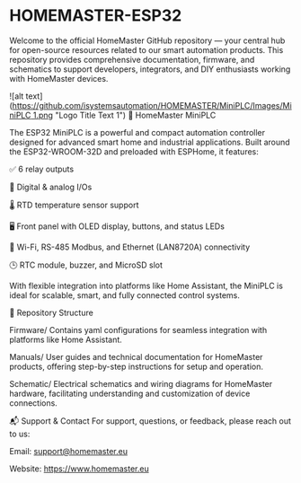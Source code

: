 # HOMEMASTER-ESP32

Welcome to the official HomeMaster GitHub repository — your central hub for open-source resources related to our smart automation products. This repository provides comprehensive documentation, firmware, and schematics to support developers, integrators, and DIY enthusiasts working with HomeMaster devices.

![alt text]([https://github.com/isystemsautomation/HOMEMASTER/MiniPLC/Images/MiniPLC 1.png](https://github.com/isystemsautomation/HOMEMASTER/blob/main/MiniPLC/Images/MiniPLC%201.png?raw=true) "Logo Title Text 1")
🧠 HomeMaster MiniPLC

The ESP32 MiniPLC is a powerful and compact automation controller designed for advanced smart home and industrial applications. Built around the ESP32-WROOM-32D and preloaded with ESPHome, it features:

✅ 6 relay outputs

🔌 Digital & analog I/Os

🌡 RTD temperature sensor support

🖥 Front panel with OLED display, buttons, and status LEDs

📶 Wi-Fi, RS-485 Modbus, and Ethernet (LAN8720A) connectivity

🕒 RTC module, buzzer, and MicroSD slot

With flexible integration into platforms like Home Assistant, the MiniPLC is ideal for scalable, smart, and fully connected control systems.


📂 Repository Structure​



Firmware/
Contains yaml configurations for seamless integration with platforms like Home Assistant.​

Manuals/
User guides and technical documentation for HomeMaster products, offering step-by-step instructions for setup and operation.​

Schematic/
Electrical schematics and wiring diagrams for HomeMaster hardware, facilitating understanding and customization of device connections.



📬 Support & Contact
For support, questions, or feedback, please reach out to us:

Email: support@homemaster.eu

Website: https://www.homemaster.eu
